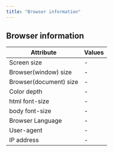 ```yaml
---
title: "Browser information"
---
```


## Browser information

| Attribute | Values |
|--|--|
| Screen size | <span id="screen-size">-</span> |
| Browser(window) size | <span id="browser-window-size">-</span> |
| Browser(document) size | <span id="browser-document-size">-</span> |
| Color depth | <span id="color-depth">-</span> |
| html font-size | <span id="html-font-size">-</span> |
| body font-size | <span id="body-font-size">-</span> |
| Browser Language | <span id="browser-language">-</span> |
| User-agent | <span id="user-agent">-</span> |
| IP address | <span id="ip-address">-</span> |

<script>
(function() {
    function getBrowserWidth() {
        return Math.max(
                document.body.scrollWidth,
                document.documentElement.scrollWidth,
                document.body.offsetWidth,
                document.documentElement.offsetWidth,
                document.documentElement.clientWidth
            );
    }

    function getBrowserHeight() {
        return Math.max(
                document.body.scrollHeight,
                document.documentElement.scrollHeight,
                document.body.offsetHeight,
                document.documentElement.offsetHeight,
                document.documentElement.clientHeight
            );
    }

    try {
        $("#body-font-size").text(window.getComputedStyle(document.body).getPropertyValue('font-size'));
        $("#html-font-size").text(window.getComputedStyle(document.getElementsByTagName("html")[0]).getPropertyValue('font-size'));
        $("#browser-size").text(getBrowserWidth() + " x " + getBrowserHeight());
        $("#browser-document-size").text($(window).width() + " x " + $(window).height());
        $("#browser-window-size").text($(window).width() + " x " + $(window).height());
        $("#screen-size").text(window.screen.width + " x " + window.screen.height);
        $("#user-agent").text(window.navigator.userAgent);
        $("#browser-language").text(navigator.language || navigator.userLanguage);
        $("#color-depth").text(screen.colorDepth + " bit");

        $.ajax("https://api.ipify.org?format=json")
            .done(function(data) {
                $("#ip-address").text(data.ip);
            })
            .fail(function() {
                $("#ip-address").text("unknown");
            });
    } catch (e) {
    }
})();
</script>
